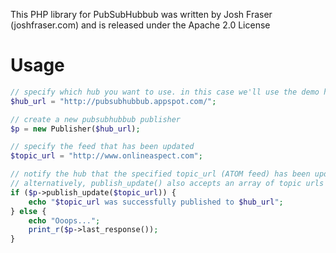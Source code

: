 This PHP library for PubSubHubbub was written by Josh Fraser (joshfraser.com) and is released under the Apache 2.0 License

# Usage

```php
// specify which hub you want to use. in this case we'll use the demo hub on app engine.
$hub_url = "http://pubsubhubbub.appspot.com/";

// create a new pubsubhubbub publisher
$p = new Publisher($hub_url);

// specify the feed that has been updated
$topic_url = "http://www.onlineaspect.com";

// notify the hub that the specified topic_url (ATOM feed) has been updated
// alternatively, publish_update() also accepts an array of topic urls
if ($p->publish_update($topic_url)) {
    echo "$topic_url was successfully published to $hub_url";
} else {
    echo "Ooops...";
    print_r($p->last_response());
}
```
